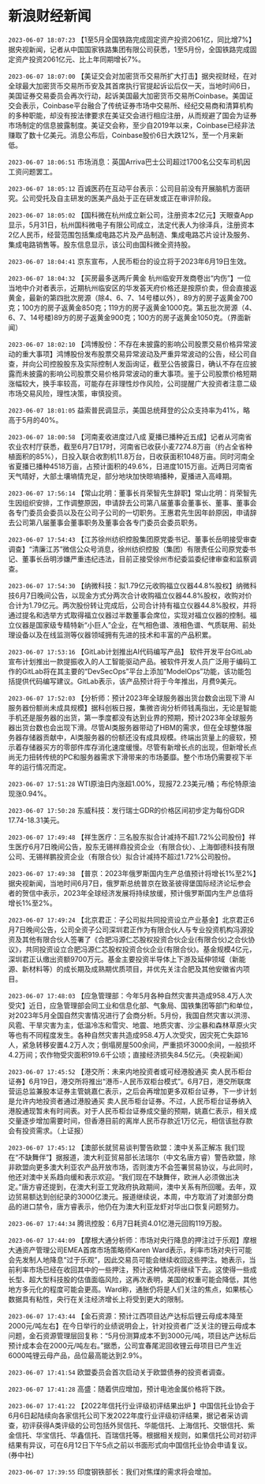 # 新浪财经新闻
`2023-06-07 18:07:23` 【1至5月全国铁路完成固定资产投资2061亿，同比增7%】据央视新闻，记者从中国国家铁路集团有限公司获悉，1至5月份，全国铁路完成固定资产投资2061亿元、比上年同期增长7%。

`2023-06-07 18:07:00` 【美证交会对加密货币交易所扩大打击】据央视财经，在对全球最大加密货币交易所币安及其首席执行官提起诉讼后仅一天，当地时间6日，美国证券交易委员会再次行动，起诉美国最大加密货币交易所Coinbase。美国证交会表示，Coinbase平台融合了传统证券市场中交易所、经纪交易商和清算机构的多种职能，却没有按法律要求在美证交会进行相应注册，从而规避了国会为证券市场制定的信息披露制度。美证交会称，至少自2019年以来，Coinbase已经非法赚取了数十亿美元。消息公布后，Coinbase股价6日大跌12%，至一个月来新低。

`2023-06-07 18:06:51` 市场消息：英国Arriva巴士公司超过1700名公交车司机因工资问题罢工。

`2023-06-07 18:05:12` 百诚医药在互动平台表示：公司目前没有开展脑机方面研究。公司受托及自主研发的医美产品处于正在研发或正在审评阶段。

`2023-06-07 18:05:02` 【国科微在杭州成立新公司，注册资本2亿元】天眼查App显示，5月31日，杭州国科微电子有限公司成立，法定代表人为徐泽兵，注册资本2亿人民币，经营范围包括集成电路芯片及产品制造、集成电路芯片设计及服务、集成电路销售等。股东信息显示，该公司由国科微全资持股。

`2023-06-07 18:04:41` 京东宣布，人民币柜台的设立将于2023年6月19日生效。

`2023-06-07 18:04:32` 【买房最多送两斤黄金 杭州临安开发商卷出“内伤”】一位当地中介对者表示，近期杭州临安区的华发荟天府价格还是按原价卖，但会直接返黄金，最新的第四批次房源（除4、6、7、14号楼以外），89方的房子返黄金700克；100方的房子返黄金850克；119方的房子返黄金1000克。第五批次房源（4、6、7、14号楼)89方的房子返黄金900克；100方的房子返黄金1050克。（界面新闻）

`2023-06-07 18:02:10` 【鸿博股份：不存在未披露的影响公司股票交易价格异常波动的重大事项】鸿博股份发布股票交易异常波动及严重异常波动的公告，经公司自查，并向公司控股股东及实际控制人发函询证，截至公告披露日，确认不存在应披露而未披露的影响公司股票交易价格异常波动的重大事项。鉴于公司股票价格短期涨幅较大，换手率较高，可能存在非理性炒作风险，公司提醒广大投资者注意二级市场交易风险，理性决策，审慎投资。

`2023-06-07 18:01:05` 益索普民调显示，美国总统拜登的公众支持率为41%，略高于5月的40%。

`2023-06-07 18:00:58` 【河南麦收进度过八成 夏播已播种近五成】记者从河南省农业农村厅获悉，截至6月7日17时，河南省已收获小麦7274.8万亩（约占全省种植面积的85%），日投入联合收割机11.8万台，日收获面积1048万亩。同时河南全省夏播已播种4518万亩，占预计面积的49.6%，日进度1015万亩。近两日河南省天气晴好，大部土壤墒情充足，部分地块加快晾墒播种，夏播进入高峰期。

`2023-06-07 17:56:14` 【常山北明：董事长肖荣智先生辞职】常山北明：肖荣智先生因组织安排，工作调整原因，申请辞去公司第八届董事会董事长、董事、董事会各专门委员会委员以及在公司子公司的一切职务。王惠君先生因年龄原因，申请辞去公司第八届董事会董事职务及董事会各专门委员会委员职务。

`2023-06-07 17:54:43`   【江苏徐州纺织控股集团原党委书记、董事长岳明接受审查调查】“清廉江苏”微信公众号消息，徐州纺织控股（集团）有限责任公司原党委书记、董事长岳明涉嫌严重违纪违法，目前正接受徐州市纪委监委纪律审查和监察调查。

`2023-06-07 17:54:30` 【纳微科技：拟1.79亿元收购福立仪器44.8%股权】纳微科技6月7日晚间公告，以现金方式分两次合计收购福立仪器44.8%股权，收购对价合计为1.79亿元。两次股份转让完成后，公司合计持有福立仪器44.8%股权，并将通过提名和选举方式取得福立仪器过半数董事会席位，实现对福立仪器的控制。福立仪器是国家级专精特新“小巨人”企业，在气相色谱、液相色谱、气质联用、前处理设备以及在线监测等仪器领域拥有先进的技术和丰富的产品积累。

`2023-06-07 17:53:16` 【GitLab计划推出AI代码编写产品】 软件开发平台GitLab宣布计划推出一款提振收入的人工智能驱动产品。被软件开发人员广泛用于编码工作的GitLab将在其主要的“DevSecOps”平台上添加“ModelOps”功能，该功能包括提供代码编写建议。GitLab表示，该产品预计将于今年推出，月费9美元。

`2023-06-07 17:52:03` 【分析师：预计2023年全球服务器出货台数会出现下滑 AI服务器份额尚未成具规模】据科创板日报，集微咨询分析师钱禹指出，无论是智能手机还是服务器的出货，第一季度都没有达到业界的预期，预计2023年全球服务器出货台数也会出现下滑。尽管AI类服务器带动了HBM的需求，但在全球整体服务器存储器贡献中，AI类服务器的份额还没有成具规模。终端出货量上的疲软，预示着存储器买方的零部件库存消化速度缓慢。尽管有新增长点的出现，但新增长点尚无力扭转传统的PC和服务器需求下滑带来的市场萎靡。整个市场仍需要视下半年的运行情况而定。

`2023-06-07 17:51:28` WTI原油日内涨超1.00%，现报72.23美元/桶；布伦特原油现涨0.94%。

`2023-06-07 17:50:28` 东威科技：发行瑞士GDR的价格区间初步定为每份GDR 17.74-18.31美元。

`2023-06-07 17:49:48` 【祥生医疗：三名股东拟合计减持不超1.72%公司股份】祥生医疗6月7日晚间公告，股东无锡祥鼎投资企业（有限合伙）、上海御德科技有限公司、无锡祥鹏投资企业（有限合伙）拟合计减持不超过1.72%公司股份。

`2023-06-07 17:49:38` 【普京：2023年俄罗斯国内生产总值预计将增长1%至2%】据央视新闻，当地时间6月7日，俄罗斯总统普京在致圣彼得堡国际经济论坛参会者的贺信中表示，2023年全球经济发展将持续放缓，预计俄罗斯国内生产总值将增长1%至2%。

`2023-06-07 17:49:24` 【北京君正：子公司拟共同投资设立产业基金】北京君正6月7日晚间公告，公司全资子公司深圳君正作为有限合伙人与专业投资机构冯源投资及其他有限合伙人签署了《合肥冯源仁芯股权投资合伙企业(有限合伙)之合伙协议》，共同投资设立合肥冯源仁芯股权投资合伙企业(有限合伙)。基金规模4亿元，深圳君正认缴出资额9700万元。基金主要投资半导体上下游及延伸领域（新能源、新材料等）的成长期及成熟期优质项目，并优先关注合肥及其他安徽省内项目。

`2023-06-07 17:48:03` 【应急管理部：今年5月各种自然灾害共造成958.4万人次受灾】近日，应急管理部会同工业和信息化部、气象局、国铁集团等部门和单位，对2023年5月全国自然灾害情况进行了会商分析。5月份，我国自然灾害以洪涝、风雹、干旱灾害为主，低温冷冻和雪灾、地震、地质灾害、沙尘暴和森林草原火灾等也有不同程度发生。各种自然灾害共造成958.4万人次受灾，因灾死亡失踪16人，紧急转移安置4.2万人次；倒塌房屋500余间，严重损坏3000余间，一般损坏4.2万间；农作物受灾面积919.6千公顷；直接经济损失84.5亿元。（央视新闻）

`2023-06-07 17:45:52` 【港交所：未来内地投资者或可经港股通买 卖人民币柜台证券】6月19日，港交所将推出“港币-人民币双柜台模式”。6月7日，港交所联席营运总监兼股本证券主管姚嘉仁表示，之后会再增加更多双柜台证券，下一步计划是允许内地投资者通过港股通买 卖人民币柜台证券。不过，人民币柜台证券纳入港股通现暂未有时间表。对于人民币柜台证券成交量的预期，姚嘉仁表示，相关成交量逐步增加需要时间，但香港目前的离岸人民币存款近1万亿元，相信该批存款会有投资需求。（上证报）

`2023-06-07 17:45:12` 【澳部长就贸易谈判警告欧盟：澳中关系正解冻 我们现在“不缺舞伴”】据报道，澳大利亚贸易部长法瑞尔（中文名唐方睿）警告欧盟，除非欧盟向更多澳大利亚农产品开放市场，否则澳方不会签署贸易协议，与此同时，他还对澳中关系趋向缓和表示欢迎。“我们现在不缺舞伴，欧洲人必须做出决定。”唐方睿还提到，在澳大利亚工党政府执政期间，澳中关系有所回暖。去年，双边贸易额达到创纪录的3000亿澳元。报道继续说，本周，中方取消了对澳部分商品的进口禁令，唐方睿表示，他仍在为澳大利亚龙虾对华出口恢复问题努力。

`2023-06-07 17:44:34` 腾讯控股：6月7日耗资4.01亿港元回购119万股。

`2023-06-07 17:44:09` 【摩根大通分析师：市场对央行降息的押注过于乐观】摩根大通资产管理公司EMEA首席市场策略师Karen Ward表示，利率市场对央行可能会先发制人地降息“过于乐观”，因此交易员可能会继续收回这些押注。她表示，当前利率市场已经在收回其中的一些押注，预计这种情况将继续下去。这使得一些成长型、超大型科技股的估值面临风险，这再次表明，美国的权重可能会降低，其他地方多元化的程度可能会更高。Ward称，通胀仍将是人们关注的焦点，如果核心数据具有粘性，央行在关注经济增长上将受到更大的限制。

`2023-06-07 17:43:44`   【金石资源：预计江西项目达产达标后锂云母成本降至2000元/吨左右】在今日举行的业绩说明会上，针对投资者广泛关注的锂云母成本问题，金石资源管理层回复称：“5月份测算成本不到3000元/吨，项目达产达标后预计成本会在2000元/吨左右。”据悉，公司宜春尾泥回收锂云母项目已产生近6000吨锂云母产品，品位最高能达到2.9%。

`2023-06-07 17:41:54` 欧盟委员会首次启动关于欧盟债券的投资者调查。

`2023-06-07 17:41:28` 高盛：随着供应增加，预计电池金属价格将下跌。

`2023-06-07 17:41:22` 【2022年信托行业评级初评结果出炉 】中国信托业协会于6月6日起陆续向各家信托公司下发2022年度行业评级初评结果，据记者采访调查，初评获得A类评级的公司包括外贸信托、华能信托、上海信托、交银信托、紫金信托、华宝信托、华鑫信托、百瑞信托等。根据相关规则，如果信托公司对初评结果有异议，可在6月12日下午5点之前以书面形式向中国信托业协会申请复议。(券中社)

`2023-06-07 17:39:55` 印度钢铁部长：我们对焦煤的需求将会增加。

